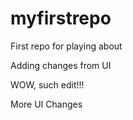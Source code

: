 myfirstrepo
===========

First repo for playing about

Adding changes from UI

WOW, such edit!!!

More UI Changes
